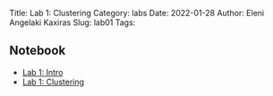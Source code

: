 Title: Lab 1: Clustering
Category: labs
Date: 2022-01-28
Author: Eleni Angelaki Kaxiras
Slug: lab01
Tags:

## Notebook
- [Lab 1: Intro]({filename}cs109b_lab01_intro.ipynb)
- [Lab 1: Clustering]({filename}cs109b_lab01_clustering.ipynb)

